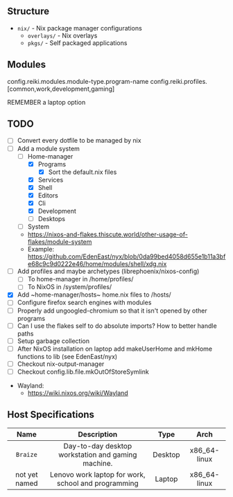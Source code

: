 
## Structure

- `nix/` - Nix package manager configurations
  - `overlays/` - Nix overlays
  - `pkgs/` - Self packaged applications

## Modules
config.reiki.modules.module-type.program-name
config.reiki.profiles.[common,work,development,gaming]

REMEMBER a laptop option

## TODO

- [ ] Convert every dotfile to be managed by nix
- [ ] Add a module system
    - [ ] Home-manager
        - [X] Programs
            - [X] Sort the default.nix files
        - [X] Services
        - [X] Shell
        - [X] Editors
        - [X] Cli
        - [X] Development
        - [ ] Desktops
    - [ ] System
    - https://nixos-and-flakes.thiscute.world/other-usage-of-flakes/module-system
    - Example: https://github.com/EdenEast/nyx/blob/0da99bed4058d655e1b11a3bfe68c9c9d0222e46/home/modules/shell/xdg.nix
- [ ] Add profiles and maybe archetypes (librephoenix/nixos-config)
    - [ ] To home-manager in /home/profiles/
    - [ ] To NixOS in /system/profiles/
- [X] Add ~home-manager/hosts~ home.nix files to /hosts/
- [ ] Configure firefox search engines with modules
- [ ] Properly add ungoogled-chromium so that it isn't opened by other programs
- [ ] Can I use the flakes self to do absolute imports? How to better handle paths
- [ ] Setup garbage collection
- [ ] After NixOS installation on laptop add makeUserHome and mkHome functions to lib (see EdenEast/nyx)
- [ ] Checkout nix-output-manager
- [ ] Checkout config.lib.file.mkOutOfStoreSymlink
- Wayland:
    - https://wiki.nixos.org/wiki/Wayland

## Host Specifications
| Name          | Description                                         |  Type   |     Arch      |
| :-----------: | :-------------------------------------------------: | :-----: | :-----------: |
| `Braize`      | Day-to-day desktop workstation and gaming machine.  | Desktop | x86_64-linux  |
| not yet named | Lenovo work laptop for work, school and programming | Laptop  | x86_64-linux  |

